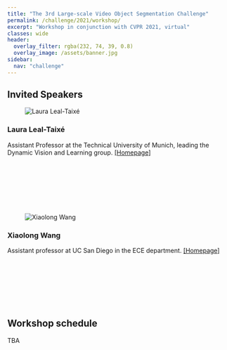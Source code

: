 ```yaml
---
title: "The 3rd Large-scale Video Object Segmentation Challenge"
permalink: /challenge/2021/workshop/
excerpt: "Workshop in conjunction with CVPR 2021, virtual"
classes: wide
header:
  overlay_filter: rgba(232, 74, 39, 0.8)
  overlay_image: /assets/banner.jpg
sidebar:
  nav: "challenge"
---
```


## Invited Speakers

<figure style="width: 150px" class="align-left">
  <img src="{{ site.baseurl }}/assets/people/LauraLealTaixe.jpg" alt="Laura Leal-Taixé">
</figure>

### Laura Leal-Taixé
Assistant Professor at the Technical University of Munich, leading the Dynamic Vision and Learning group. [[Homepage]](https://dvl.in.tum.de/team/lealtaixe/)

<br />
<br />
<br />
<br />
<br />
<br />

<figure style="width: 150px" class="align-left">
  <img src="{{ site.baseurl }}/assets/people/XiaolongWang.jpg" alt="Xiaolong Wang">
</figure>

### Xiaolong Wang
Assistant professor at UC San Diego in the ECE department. [[Homepage]](https://xiaolonw.github.io/)

<br />
<br />
<br />
<br />
<br />
<br />



## Workshop schedule
TBA